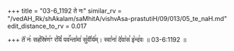 +++
title = "03-6_1192 ते नः"
similar_rv = "/vedAH_Rk/shAkalam/saMhitA/vishvAsa-prastutiH/09/013/05_te_naH.md"
edit_distance_to_rv = 0.017

+++
ते꣡ नः꣢ सह꣣स्रि꣡ण꣢ꣳ र꣣यिं꣡ पव꣢꣯न्ता꣣मा꣢ सु꣣वी꣡र्य꣢म्। स्वा꣣ना꣢ दे꣣वा꣢स꣣ इ꣡न्द꣢वः ॥ 03-6:1192 ॥

<div class="js_include " url="/vedAH_Rk/shAkalam/saMhitA/vishvAsa-prastutiH/09/013/05_te_naH.md"  newLevelForH1="2" title="विश्वास-शाकल-प्रस्तुतिः"  > </div>